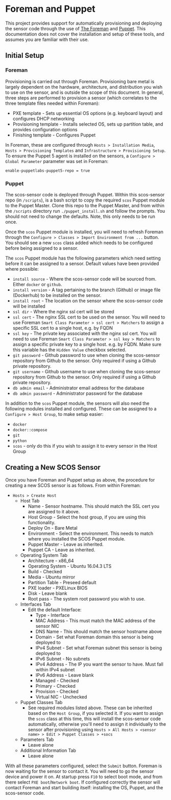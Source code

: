# Foreman and Puppet
This project provides support for automatically provisioning and deploying the sensor code through the use of [The Foreman](https://www.theforeman.org) and [Puppet](https://puppet.com). This documentation does not cover the installation and setup of these tools, and assumes you are familiar with their use.

## Initial Setup

### Foreman

Provisioning is carried out through Foreman. Provisioning bare metal is largely dependent on the hardware, architecture, and distribution you wish to use on the sensor, and is outside the scope of this document. In general, three steps are performed to provision a sensor (which correlates to the three template files needed within Foreman):

* PXE template - Sets up essential OS options (e.g. keyboard layout) and configures DHCP networking
* Provisioning template - Installs selected OS, sets up partition table, and provides configuration options
* Finishing template - Configures Puppet

In Foreman, these are configured through `Hosts > Installation Media`, `Hosts > Provisioning Templates` and `Infrastructure > Provisioning Setup`. To ensure the Puppet 5 agent is installed on the sensors, a `Configure > Global Parameter` parameter was set in Foreman:

`enable-puppetlabs-puppet5-repo = true`

### Puppet

The scos-sensor code is deployed through Puppet. Within this scos-sensor repo (in `/scripts`), is a bash script to copy the required `scos` Puppet module to the Puppet Master. Clone this repo to the Puppet Master, and from within the `/scripts` directory run `./puppet_install.sh` and follow the prompts. You should not need to change the defaults. Note, this only needs to be run once.

Once the `scos` Puppet module is installed, you will need to refresh Foreman through the `Configure > Classes > Import Environment from ...` button. You should see a new `scos` class added which needs to be configured before being assigned to a sensor.

The `scos` Puppet module has the following parameters which need setting before it can be assigned to a sensor. Default values have been provided where possible:

* `install source` -  Where the scos-sensor code will be sourced from. Either `docker` or `github`.
* `install version` - A tag pertaining to the branch (Github) or image file (Dockerhub) to be installed on the sensor.
* `install root` - The location on the sensor where the scos-sensor code will be installed
* `ssl dir` - Where the nginx ssl cert will be stored
* `ssl cert` - The nginx SSL cert to be used on the sensor. You will need to use Foreman `Smart Class Parameter > ssl cert > Matchers` to assign a specific SSL cert to a single host, e.g. by FQDN
* `ssl key` - The private key associated with the nginx ssl cert. You will need to use Foreman `Smart Class Parameter > ssl key > Matchers` to assign a specific private key to a single host. e.g. by FQDN. Make sure this variable has the `Hidden Value` checkbox selected.
* `git password` - Github password to use when cloning the scos-sensor repository from Github to the sensor. Only required if using a Github private repository.
* `git username` - Github username to use when cloning the scos-sensor repository from Github to the sensor. Only required if using a Github private repository.
* `db admin email` - Administrator email address for the database
* `db admin password` - Administrator password for the database

In addition to the `scos` Puppet module, the sensors will also need the following modules installed and configured. These can be assigned to a `Configure > Host Group`, to make setup easier:

* `docker`
* `docker::compose`
* `git`
* `python`
* `scos` - only do this if you wish to assign it to every sensor in the Host Group

## Creating a New SCOS Sensor

Once you have Foreman and Puppet setup as above, the procedure for creating a new SCOS sensor is as follows. From within Foreman:  

* `Hosts > Create Host`
  * Host Tab
    *  Name - Sensor hostname. This should match the SSL cert you are assigned to it above.  
    *  Host Group - Select the host group, if you are using this functionality.  
    *  Deploy On - Bare Metal
    *  Environment - Select the environment. This needs to match where you installed the SCOS Puppet module.  
    *  Puppet Master - Leave as inherited.  
    *  Puppet CA - Leave as inherited.  
  * Operating System Tab
    *  Architecture - x86_64  
    *  Operating System - Ubuntu 16.04.3 LTS  
    *  Build - Checked  
    *  Media - Ubuntu mirror  
    *  Partition Table - Preseed default  
    *  PXE loader - PXELinux BIOS  
    *  Disk - Leave blank  
    *  Root pass - The system root password you wish to use.  
  * Interfaces Tab
    * Edit the default Interface:  
      * Type - Interface  
      *  MAC Address - This must match the MAC address of the sensor NIC  
      *  DNS Name - This should match the sensor hostname above  
      *  Domain - Set what Foreman domain this sensor is being deployed to  
      *  IPv4 Subnet - Set what Foreman subnet this sensor is being deployed to  
      *  IPv6 Subnet - No subnets  
      *  IPv4 Address - The IP you want the sensor to have. Must fall within IPv4 subnet  
      *  IPv6 Address - Leave blank  
      *  Managed - Checked  
      *  Primary - Checked  
      *  Provision - Checked  
      *  Virtual NIC - Unchecked  
  * Puppet Classes Tab  
    * See required modules listed above. These can be inherited based on the `Host Group`, if you selected it. If you want to assign the `scos` class at this time, this will install the scos-sensor code automatically, otherwise you'll need to assign it individually to the sensor after provisioning using `Hosts > All Hosts > <sensor name> > Edit > Puppet Classes > +socs`   
  * Parameters Tab  
    * Leave alone  
  * Additional Information Tab  
    * Leave alone  

With all these parameters configured, select the `Submit` button. Foreman is now waiting for the sensor to contact it. You will need to go the sensor device and power it on. At startup press `F10` to select boot mode, and from there select `PXE boot`/`Network boot`. If configured correctly the sensor will contact Foreman and start building itself: installing the OS, Puppet, and the scos-sensor code.
